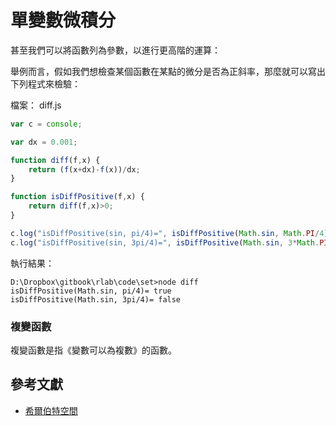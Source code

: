 # 單變數微積分

甚至我們可以將函數列為參數，以進行更高階的運算：

舉例而言，假如我們想檢查某個函數在某點的微分是否為正斜率，那麼就可以寫出下列程式來檢驗：


檔案： diff.js

```javascript
var c = console;

var dx = 0.001;

function diff(f,x) {
	return (f(x+dx)-f(x))/dx;
}

function isDiffPositive(f,x) {
	return diff(f,x)>0;
}

c.log("isDiffPositive(sin, pi/4)=", isDiffPositive(Math.sin, Math.PI/4));
c.log("isDiffPositive(sin, 3pi/4)=", isDiffPositive(Math.sin, 3*Math.PI/4));
```

執行結果：

```
D:\Dropbox\gitbook\rlab\code\set>node diff
isDiffPositive(Math.sin, pi/4)= true
isDiffPositive(Math.sin, 3pi/4)= false
```

### 複變函數

複變函數是指《變數可以為複數》的函數。

## 參考文獻
* [希爾伯特空間](https://zh.wikipedia.org/wiki/%E5%B8%8C%E5%B0%94%E4%BC%AF%E7%89%B9%E7%A9%BA%E9%97%B4)